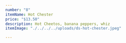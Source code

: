 ```yaml
---
number: "8"
itemName: Hot Chester
price: "$13.50"
description: Hot Cheetos, banana peppers, whiz
itemImage: "./../../../uploads/ds-hot-chester.jpeg"

---
```

